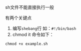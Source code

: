 sh文件不能直接执行一般

有两个关键点
1. 编写`shebang`行
	如：`#!/bin/bash`
2. chmod it
	命令如下：
```sh
chmod +x example.sh
```